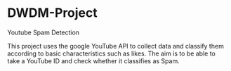 # DWDM-Project
Youtube Spam Detection

This project uses the google YouTube API to collect data and classify them according to basic characteristics such as likes.
The aim is to be able to take a YouTube ID and check whether it classifies as Spam.
